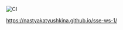 ![CI](https://github.com/NastyaKatyushkina/sse-ws-1/actions/workflows/web.yml/badge.svg)

https://nastyakatyushkina.github.io/sse-ws-1/